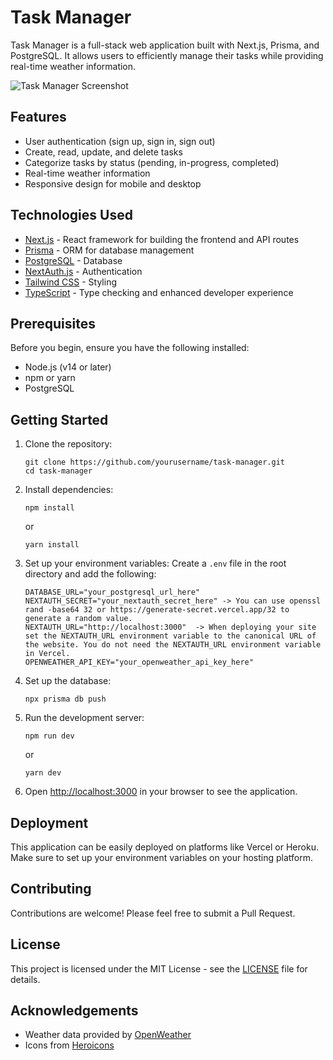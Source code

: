 # Task Manager

Task Manager is a full-stack web application built with Next.js, Prisma, and PostgreSQL. It allows users to efficiently manage their tasks while providing real-time weather information.

![Task Manager Screenshot](https://your-screenshot-url-here.com)

## Features

- User authentication (sign up, sign in, sign out)
- Create, read, update, and delete tasks
- Categorize tasks by status (pending, in-progress, completed)
- Real-time weather information
- Responsive design for mobile and desktop

## Technologies Used

- [Next.js](https://nextjs.org/) - React framework for building the frontend and API routes
- [Prisma](https://www.prisma.io/) - ORM for database management
- [PostgreSQL](https://www.postgresql.org/) - Database
- [NextAuth.js](https://next-auth.js.org/) - Authentication
- [Tailwind CSS](https://tailwindcss.com/) - Styling
- [TypeScript](https://www.typescriptlang.org/) - Type checking and enhanced developer experience

## Prerequisites

Before you begin, ensure you have the following installed:

- Node.js (v14 or later)
- npm or yarn
- PostgreSQL

## Getting Started

1. Clone the repository:

   ```
   git clone https://github.com/yourusername/task-manager.git
   cd task-manager
   ```

2. Install dependencies:

   ```
   npm install
   ```

   or

   ```
   yarn install
   ```

3. Set up your environment variables:
   Create a `.env` file in the root directory and add the following:

   ```
   DATABASE_URL="your_postgresql_url_here"
   NEXTAUTH_SECRET="your_nextauth_secret_here" -> You can use openssl rand -base64 32 or https://generate-secret.vercel.app/32 to generate a random value.
   NEXTAUTH_URL="http://localhost:3000"  -> When deploying your site set the NEXTAUTH_URL environment variable to the canonical URL of the website. You do not need the NEXTAUTH_URL environment variable in Vercel.
   OPENWEATHER_API_KEY="your_openweather_api_key_here"
   ```

4. Set up the database:

   ```
   npx prisma db push
   ```

5. Run the development server:

   ```
   npm run dev
   ```

   or

   ```
   yarn dev
   ```

6. Open [http://localhost:3000](http://localhost:3000) in your browser to see the application.

## Deployment

This application can be easily deployed on platforms like Vercel or Heroku. Make sure to set up your environment variables on your hosting platform.

## Contributing

Contributions are welcome! Please feel free to submit a Pull Request.

## License

This project is licensed under the MIT License - see the [LICENSE](LICENSE) file for details.

## Acknowledgements

- Weather data provided by [OpenWeather](https://openweathermap.org/)
- Icons from [Heroicons](https://heroicons.com/)
